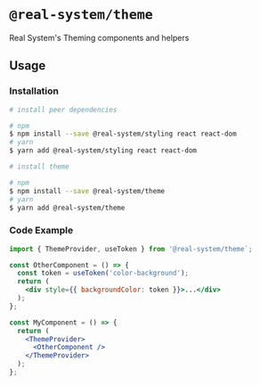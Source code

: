 # `@real-system/theme`

Real System's Theming components and helpers

## Usage

### Installation

```bash
# install peer dependencies

# npm
$ npm install --save @real-system/styling react react-dom
# yarn
$ yarn add @real-system/styling react react-dom

# install theme

# npm
$ npm install --save @real-system/theme
# yarn
$ yarn add @real-system/theme
```

### Code Example

```jsx
import { ThemeProvider, useToken } from '@real-system/theme`;

const OtherComponent = () => {
  const token = useToken('color-background');
  return (
    <div style={{ backgroundColor: token }}>...</div>
  );
};

const MyComponent = () => {
  return (
    <ThemeProvider>
      <OtherComponent />
    </ThemeProvider>
  );
};

```
